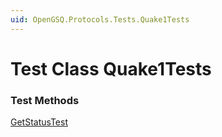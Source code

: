 ```yaml
---
uid: OpenGSQ.Protocols.Tests.Quake1Tests
---
```


# Test Class Quake1Tests

### Test Methods

<a href="/tests/OpenGSQ.Protocols.Tests/Quake1Tests/GetStatusTest.html">GetStatusTest</a>

